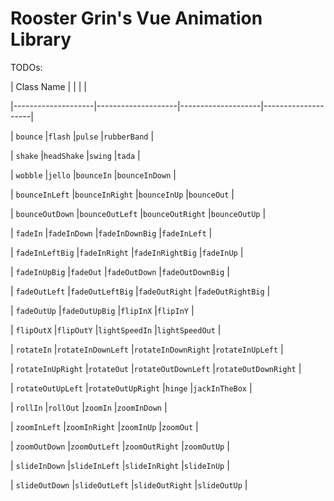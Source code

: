 # Rooster Grin's Vue Animation Library

TODOs:

| ﻿Class Name | | | |

|--------------------|--------------------|--------------------|--------------------|

| `bounce` |`flash` |`pulse` |`rubberBand` |

| `shake` |`headShake` |`swing` |`tada` |

| `wobble` |`jello` |`bounceIn` |`bounceInDown` |

| `bounceInLeft` |`bounceInRight` |`bounceInUp` |`bounceOut` |

| `bounceOutDown` |`bounceOutLeft` |`bounceOutRight` |`bounceOutUp` |

| `fadeIn` |`fadeInDown` |`fadeInDownBig` |`fadeInLeft` |

| `fadeInLeftBig` |`fadeInRight` |`fadeInRightBig` |`fadeInUp` |

| `fadeInUpBig` |`fadeOut` |`fadeOutDown` |`fadeOutDownBig` |

| `fadeOutLeft` |`fadeOutLeftBig` |`fadeOutRight` |`fadeOutRightBig` |

| `fadeOutUp` |`fadeOutUpBig` |`flipInX` |`flipInY` |

| `flipOutX` |`flipOutY` |`lightSpeedIn` |`lightSpeedOut` |

| `rotateIn` |`rotateInDownLeft` |`rotateInDownRight` |`rotateInUpLeft` |

| `rotateInUpRight` |`rotateOut` |`rotateOutDownLeft` |`rotateOutDownRight` |

| `rotateOutUpLeft` |`rotateOutUpRight` |`hinge` |`jackInTheBox` |

| `rollIn` |`rollOut` |`zoomIn` |`zoomInDown` |

| `zoomInLeft` |`zoomInRight` |`zoomInUp` |`zoomOut` |

| `zoomOutDown` |`zoomOutLeft` |`zoomOutRight` |`zoomOutUp` |

| `slideInDown` |`slideInLeft` |`slideInRight` |`slideInUp` |

| `slideOutDown` |`slideOutLeft` |`slideOutRight` |`slideOutUp` |
